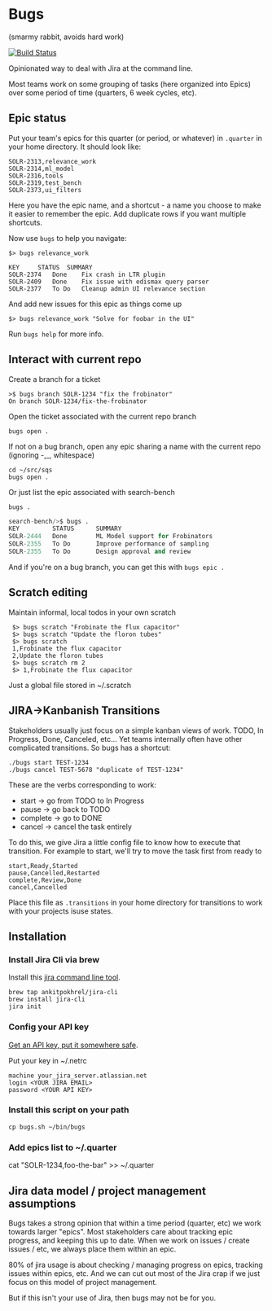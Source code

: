 # Bugs
(smarmy rabbit, avoids hard work)

[![Build Status](https://github.com/reddit/bugs/actions/workflows/test.yml/badge.svg)](https://github.com/reddit/bugs/actions/workflows/test.yml)

Opinionated way to deal with Jira at the command line.

Most teams work on some grouping of tasks (here organized into Epics) over some period of time (quarters, 6 week cycles, etc).

## Epic status

Put your team's epics for this quarter (or period, or whatever) in `.quarter` in your home directory. It should look like:

```
SOLR-2313,relevance_work
SOLR-2314,ml_model
SOLR-2316,tools
SOLR-2319,test_bench
SOLR-2373,ui_filters
```

Here you have the epic name, and a shortcut - a name you choose to make it easier to remember the epic. Add duplicate rows if you want multiple shortcuts.

Now use `bugs` to help you navigate:

```
$> bugs relevance_work

KEY		STATUS	SUMMARY
SOLR-2374	Done	Fix crash in LTR plugin
SOLR-2409	Done	Fix issue with edismax query parser
SOLR-2377	To Do	Cleanup admin UI relevance section
```

And add new issues for this epic as things come up

```
$> bugs relevance_work "Solve for foobar in the UI"
```

Run `bugs help` for more info.

## Interact with current repo

Create a branch for a ticket

```
>$ bugs branch SOLR-1234 "fix the frobinator"
On branch SOLR-1234/fix-the-frobinator
```

Open the ticket associated with the current repo branch

```
bugs open .
```

If not on a bug branch, open any epic sharing a name with the current repo (ignoring -,\_, whitespace)

```
cd ~/src/sqs
bugs open .
```

Or just list the epic associated with search-bench

```
bugs .
```

```python
search-bench/>$ bugs .                                                                                                                      
KEY         STATUS      SUMMARY
SOLR-2444   Done        ML Model support for Frobinators
SOLR-2355   To Do       Improve performance of sampling
SOLR-2355   To Do       Design approval and review
```

And if you're on a bug branch, you can get this with `bugs epic .`

## Scratch editing

Maintain informal, local todos in your own scratch

```
 $> bugs scratch "Frobinate the flux capacitor"
 $> bugs scratch "Update the floron tubes"
 $> bugs scratch
 1,Frobinate the flux capacitor
 2,Update the floron tubes
 $> bugs scratch rm 2   
 $> 1,Frobinate the flux capacitor
```

Just a global file stored in ~/.scratch

## JIRA->Kanbanish Transitions

Stakeholders usually just focus on a simple kanban views of work. TODO, In Progress, Done, Canceled, etc... Yet teams internally often have other complicated transitions. So bugs has a shortcut:

```
./bugs start TEST-1234
./bugs cancel TEST-5678 "duplicate of TEST-1234"
```

These are the verbs corresponding to work:

* start -> go from TODO to In Progress
* pause -> go back to TODO
* complete -> go to DONE
* cancel -> cancel the task entirely

To do this, we give Jira a little config file to know how to execute that transition. For example to start, we'll try to move the task first from ready to 

```
start,Ready,Started
pause,Cancelled,Restarted
complete,Review,Done
cancel,Cancelled
```

Place this file as `.transitions` in your home directory for transitions to work with your projects isuse states.

## Installation

### Install Jira Cli via brew

Install this [jira command line tool](https://github.com/ankitpokhrel/jira-cli).

```
brew tap ankitpokhrel/jira-cli
brew install jira-cli
jira init
```

### Config your API key

[Get an API key, put it somewhere safe](https://github.com/ankitpokhrel/jira-cli#cloud-server).

Put your key in ~/.netrc

```
machine your_jira_server.atlassian.net
login <YOUR JIRA EMAIL>
password <YOUR API KEY>
```

### Install this script on your path

```
cp bugs.sh ~/bin/bugs
```

### Add epics list to ~/.quarter

cat "SOLR-1234,foo-the-bar" >> ~/.quarter

## Jira data model / project management assumptions

Bugs takes a strong opinion that within a time period (quarter, etc) we work towards larger "epics". Most stakeholders care about tracking epic progress, and keeping this up to date. When we work on issues / create issues / etc, we always place them within an epic.

80% of jira usage is about checking / managing progress on epics, tracking issues within epics, etc. And we can cut out most of the Jira crap if we just focus on this model of project management.

But if this isn't your use of Jira, then bugs may not be for you.
